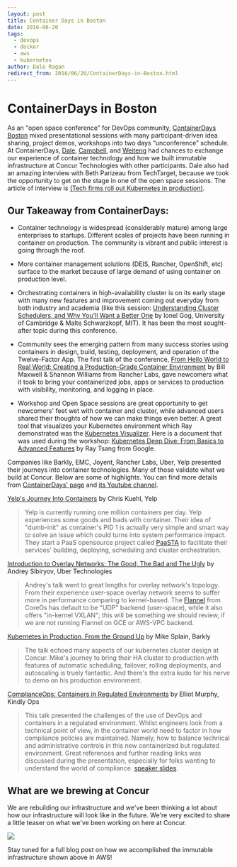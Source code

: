 ```yaml
---
layout: post
title: Container Days in Boston
date: 2016-06-20
tags:
  - devops
  - docker
  - aws
  - kubernetes
author: Dale Ragan
redirect_from: 2016/06/20/ContainerDays-in-Boston.html
---
```



ContainerDays in Boston
===
As an "open space conference” for DevOps community, [ContainerDays Boston](http://dynamicinfradays.org/events/2016-boston/) mixed presentational sessions with many participant-driven idea sharing, project demos, workshops into two days “unconference” schedule. At ContainerDays, [Dale](https://github.com/dragan), [Campbell](https://github.com/campbellgconcur), and [Weiteng](https://github.com/weitenghuang/) had chances to exchange our experience of container technology and how we built immutable infrastructure at Concur Technologies with other participants. Dale also had an amazing interview with Beth Parizeau from TechTarget, because we took the opportunity to get on the stage in one of the open space sessions. The article of interview is [(Tech firms roll out Kubernetes in production)](http://searchitoperations.techtarget.com/news/450297178/Tech-firms-roll-out-Kubernetes-in-production).  

Our Takeaway from ContainerDays:
---
+ Container technology is widespread (considerably mature) among large enterprises to startups. Different scales of projects have been running in container on production. The community is vibrant and public interest is going through the roof.  

+ More container management solutions (DEIS, Rancher, OpenShift, etc) surface to the market because of large demand of using container on production level.

+ Orchestrating containers in high-availability cluster is on its early stage with many new features and improvement coming out everyday from both industry and academia (like this session: [Understanding Cluster Schedulers, and Why You'll Want a Better One](https://docs.google.com/presentation/d/1LI7rlrij9CmPvkKe2NUbPPY90NnB-Lhqn3ga5b1XZd4/pub?start=false&loop=false) by Ionel Gog, University of Cambridge & Malte Schwarzkopf, MIT). It has been the most sought-after topic during this conference.  

+ Community sees the emerging pattern from many success stories using containers in design, build, testing, deployment, and operation of the Twelve-Factor App. The first talk of the conference, [From Hello World to Real World: Creating a Production-Grade Container Environment](https://www.slideshare.net/ShannonWilliams14/from-hello-world-to-real-world-container-days-boston-2016) by Bill Maxwell & Shannon Williams from Rancher Labs, gave newcomers what it took to bring your containerized jobs, apps or services to production with visibility, monitoring, and logging in place.  

+ Workshop and Open Space sessions are great opportunity to get newcomers' feet wet with container and cluster, while advanced users shared their thoughts of how we can make things even better.
A great tool that visualizes your Kubernetes environment which Ray demonstrated was the [Kubernetes Visualizer](https://github.com/saturnism/gcp-live-k8s-visualizer).
Here is a document that was used during the workshop: [Kubernetes Deep Dive: From Basics to Advanced Features](https://bit.ly/k8s-lab) by Ray Tsang from Google.  

Companies like Barkly, EMC, Joyent, Rancher Labs, Uber, Yelp presented their journeys into container technologies. Many of those validate what we build at Concur. Below are some of highlights. You can find more details from [ContainerDays' page](http://dynamicinfradays.org/events/2016-boston/) and [its Youtube channel](https://www.youtube.com/channel/UCajF7fDWt6cGPQKq5vWg_fg).

[Yelp's Journey Into Containers](https://docs.google.com/presentation/d/1zx5PRuA8WJTL7rL-wCWF-aL6OQnBINg3Oqv7L3FmODc/pub?start=false&loop=false&slide=id.p) by Chris Kuehl, Yelp

> Yelp is currently running one million containers per day. Yelp experiences some goods and bads with container. Their idea of "dumb-init" as container's PID 1 is actually very simple and smart way to solve an issue which could turns into system performance impact. They start a PaaS opensource project called [PaaSTA](https://github.com/yelp/paasta) to facilitate their services' building, deploying, scheduling and cluster orchestration.

[Introduction to Overlay Networks: The Good, The Bad and The Ugly](https://www.dropbox.com/s/5ub3ooxx4e4lt4q/Overlay%20Networks%20%E2%80%93%20Boston%20ContainerDays%202016.pdf?dl=0) by Andrey Sibiryov, Uber Technologies

> Andrey's talk went to great lengths for overlay network's topology. From their experience user-space overlay network seems to suffer more in performance comparing to kernel-based. The [Flannel](https://github.com/coreos/flannel) from CoreOs has default to be "UDP" backend (user-space), while it also offers "in-kernel VXLAN"; this will be something we should review, if we are not running Flannel on GCE or AWS-VPC backend.

[Kubernetes in Production, From the Ground Up](https://www.slideshare.net/mikesplain/container-days-boston-kubernetes-in-production) by Mike Splain, Barkly

> The talk echoed many aspects of our kubernetes cluster design at Concur. Mike's journey to bring their HA cluster to production with features of automatic scheduling, failover, rolling deployments, and autoscaling is truely fantastic. And there's the extra kudo for his nerve to demo on his production environment.

[ComplianceOps: Containers in Regulated Environments](http://dynamicinfradays.org/events/2016-boston/programme.html#compliance) by Elliot Murphy, Kindly Ops

> This talk presented the challenges of the use of DevOps and containers in a regulated environment. Whilst engineers look from a technical point of view, in the container world need to factor in how compliance policies are maintained. Namely, how to balance technical and administrative controls in this new containerized but regulated environment.
Great references and further reading links was discussed during the presentation, especially for folks wanting to understand the world of compliance. [speaker slides](https://speakerdeck.com/statik/complianceops-containers-in-regulated-environments).

What are we brewing at Concur
---

We are rebuilding our infrastructure and we've been thinking a lot about how our infrastructure will look like in the future. We're very excited to share a little teaser on what we've been working on here at Concur.

<img src="{{ site.baseurl }}/blog/images/aws-immutable-infrastructure.png" />

Stay tuned for a full blog post on how we accomplished the immutable infrastructure shown above in AWS!
